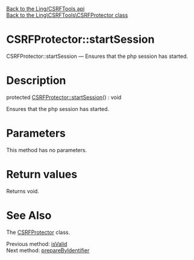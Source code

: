 [Back to the Ling/CSRFTools api](https://github.com/lingtalfi/CSRFTools/blob/master/doc/api/Ling/CSRFTools.md)<br>
[Back to the Ling\CSRFTools\CSRFProtector class](https://github.com/lingtalfi/CSRFTools/blob/master/doc/api/Ling/CSRFTools/CSRFProtector.md)


CSRFProtector::startSession
================



CSRFProtector::startSession — Ensures that the php session has started.




Description
================


protected [CSRFProtector::startSession](https://github.com/lingtalfi/CSRFTools/blob/master/doc/api/Ling/CSRFTools/CSRFProtector/startSession.md)() : void




Ensures that the php session has started.




Parameters
================

This method has no parameters.


Return values
================

Returns void.








See Also
================

The [CSRFProtector](https://github.com/lingtalfi/CSRFTools/blob/master/doc/api/Ling/CSRFTools/CSRFProtector.md) class.

Previous method: [isValid](https://github.com/lingtalfi/CSRFTools/blob/master/doc/api/Ling/CSRFTools/CSRFProtector/isValid.md)<br>Next method: [prepareByIdentifier](https://github.com/lingtalfi/CSRFTools/blob/master/doc/api/Ling/CSRFTools/CSRFProtector/prepareByIdentifier.md)<br>

